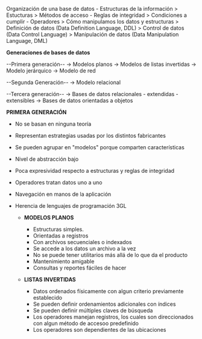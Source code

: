 Organización de una base de datos
	- Estructuras de la información
		> Estucturas
		> Métodos de acceso
	- Reglas de integridad
		> Condiciones a cumplir
	- Operadores
		> Cómo manipulamos los datos y estructuras
		> Definición de datos (Data Definition Language, DDL)
		> Control de datos (Data Control Language)
		> Manipulación de datos (Data Manipulation Language, DML)

**Generaciones de bases de datos**

--Primera generación--
	-> Modelos planos
	-> Modelos de listas invertidas
	-> Modelo jerárquico
	-> Modelo de red
	
--Segunda Generación--
	-> Modelo relacional
	
--Tercera generación--
	-> Bases de datos relacionales
		- extendidas
		- extensibles
	-> Bases de datos orientadas a objetos
	
**PRIMERA GENERACIÓN**

- No se basan en ninguna teoría
- Representan estrategias usadas por los distintos fabricantes
- Se pueden agrupar en "modelos" porque comparten características

- Nivel de abstracción bajo
- Poca expresividad respecto a estructuras y reglas de integridad
- Operadores tratan datos uno a uno
- Navegación en manos de la aplicación
- Herencia de lenguajes de programación 3GL

	- **MODELOS PLANOS**
		- Estructuras simples.
		- Orientadas a registros
		- Con archivos secuenciales o indexados
		- Se accede a los datos un archivo a la vez
		- No se puede tener utilitarios más allá de lo que da el producto
		- Mantenimiento amigable
		- Consultas y reportes fáciles de hacer
		
	- **LISTAS INVERTIDAS**
		- Datos ordenados físicamente con algun criterio previamente establecido
		- Se pueden definir ordenamientos adicionales con índices
		- Se pueden definir múltiples claves de búsqueda
		- Los operadores manejan registros, los cuales son direccionados con algun método de accesoo predefinido
		- Los operadores son dependientes de las ubicaciones
	